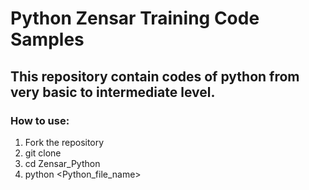 # Python Zensar Training Code Samples
## This repository contain codes of python from very basic to intermediate level.
### How to use:
1. Fork the repository
2. git clone
3. cd Zensar_Python
4. python <Python_file_name>